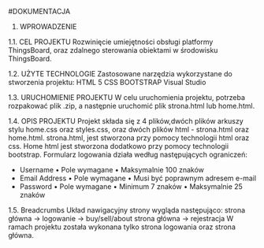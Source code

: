 #DOKUMENTACJA

1.	WPROWADZENIE

1.1.	CEL PROJEKTU
Rozwinięcie umiejętności obsługi platformy ThingsBoard, oraz zdalnego sterowania obiektami w środowisku ThingsBoard.

1.2. UŻYTE TECHNOLOGIE
Zastosowane narzędzia wykorzystane do stworzenia projektu:
HTML 5
CSS
BOOTSTRAP
Visual Studio

1.3. URUCHOMIENIE PROJEKTU
W celu uruchomienia projektu, potrzeba rozpakować plik .zip, a następnie uruchomić plik strona.html lub home.html.

1.4. OPIS PROJEKTU
Projekt składa się z 4 plików,dwóch plików arkuszy stylu home.css oraz styles.css, oraz dwóch plików html - strona.html oraz home.html.
strona.html, jest stworzona przy pomocy technologii html oraz css. Home html jest stworzona dodatkowo przy pomocy technologii bootstrap.
Formularz logowania działa według następujących ograniczeń:
- Username 
• Pole wymagane 
• Maksymalnie 100 znaków 
- Email Address 
• Pole wymagane 
• Musi być poprawnym adresem e-mail 
- Password 
• Pole wymagane 
• Minimum 7 znaków 
• Maksymalnie 25 znaków 

1.5. Breadcrumbs
Układ nawigacyjny strony wygląda następująco:
strona główna -> logowanie -> buy/sell/about
strona główna -> rejestracja
W ramach projektu została wykonana tylko strona logowania oraz strona główna.

